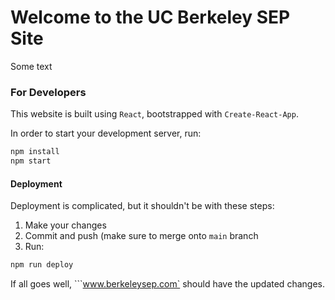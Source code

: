# Welcome to the UC Berkeley SEP Site

Some text

### For Developers

This website is built using `React`, bootstrapped with `Create-React-App`.

In order to start your development server, run:

```bash
npm install
npm start
```

#### Deployment

Deployment is complicated, but it shouldn't be with these steps:

1. Make your changes
2. Commit and push (make sure to merge onto `main` branch
3. Run:

```bash
npm run deploy
```

If all goes well, ```www.berkeleysep.com` should have the updated changes.

